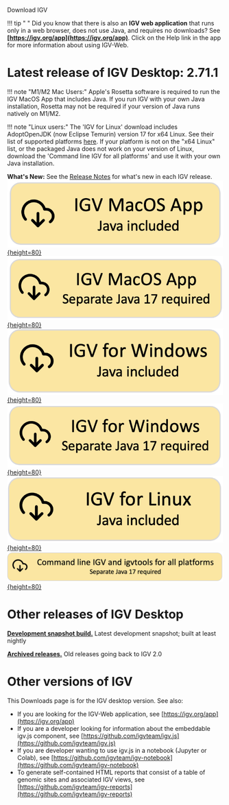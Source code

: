 <!---
The page title should not go in the menu
-->
<p class="page-title"> Download IGV</p>

!!! tip " "
Did you know that there is also an **IGV web application** that runs only in a web browser, does not use Java, and
requires no downloads? See **[https://igv.org/app](https://igv.org/app)**. Click on the Help link in the app for more
information about using IGV-Web.

# Latest release of IGV Desktop: 2.71.1

!!! note "M1/M2 Mac Users:"
Apple's Rosetta software is required to run the IGV MacOS App that includes Java. If you run IGV with your own Java
installation, Rosetta may not be required if your version of Java runs natively on M1/M2.

!!! note "Linux users:"
The 'IGV for Linux' download includes AdoptOpenJDK (now Eclipse Temurin) version 17 for x64 Linux. See their list of
supported platforms [here](https://adoptium.net/supported-platforms/). If your platform is not on the "x64 Linux" list,
or the packaged Java does not work on your version of Linux, download the 'Command line IGV for all platforms' and use
it with your own Java installation.


**What's New:** See the [Release Notes](ReleaseNotes/2.17.x.md) for what's new in each IGV release.  
[![MacApp with java](img/DownloadYMacWithJava.png){height=80}](https://data.broadinstitute.org/igv/projects/downloads/2.17/IGV_MacApp_2.71.1_WithJava.zip)
[![MacApp no java](img/DownloadYMacNoJava17.png){height=80}](https://data.broadinstitute.org/igv/projects/downloads/2.17/IGV_MacApp_2.71.1.zip)
<br>
[![Windows snapshot with java](img/DownloadYWindowsWithJava.png){height=80}](https://data.broadinstitute.org/igv/projects/downloads/2.17/IGV_Win_2.71.1-WithJava-installer.exe) [![Windows no java](img/DownloadYWindowsNoJava17.png){height=80}](https://data.broadinstitute.org/igv/projects/downloads/2.17/IGV_Win_2.71.1-installer.exe)
<br>
[![Linux with Java](img/DownloadYLinuxWithJava.png){height=80}](https://data.broadinstitute.org/igv/projects/downloads/2.17/IGV_Linux_2.71.1_WithJava.zip)
<br>
[![Command line no java](img/DownloadYCommandLineNoJava17.png){height=80}](https://data.broadinstitute.org/igv/projects/downloads/2.17/IGV_2.71.1.zip)

# Other releases of IGV Desktop

**[Development snapshot build.](DownloadSnapshot.md)** Latest development snapshot; built at least nightly

**[Archived releases.](https://data.broadinstitute.org/igv/projects/downloads/)** Old releases going back to IGV 2.0

# Other versions of IGV

This Downloads page is for the IGV desktop version. See also:

- If you are looking for the IGV-Web application, see [https://igv.org/app](https://igv.org/app)
- If you are a developer looking for information about the embeddable igv.js component,
  see [https://github.com/igvteam/igv.js](https://github.com/igvteam/igv.js)
- If you are developer wanting to use igv.js in a notebook (Jupyter or Colab),
  see [https://github.com/igvteam/igv-notebook](https://github.com/igvteam/igv-notebook)
- To generate self-contained HTML reports that consist of a table of genomic sites and associated IGV views,
  see [https://github.com/igvteam/igv-reports](https://github.com/igvteam/igv-reports)
